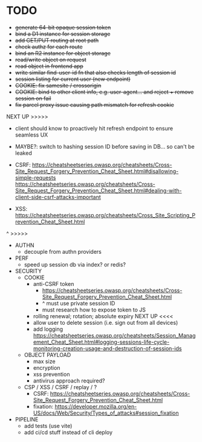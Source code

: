 # TODO

- ~~generate 64-bit opaque session token~~
- ~~bind a D1 instance for session storage~~
- ~~add GET/PUT routing at root path~~
- ~~check authz for each route~~
- ~~bind an R2 instance for object storage~~
- ~~read/write object on request~~
- ~~read object in frontend app~~
- ~~write similar find-user-id fn that also checks length of session id~~
- ~~session listing for current user (new endpoint)~~
- ~~COOKIE: fix samesite / crossorigin~~
- ~~COOKIE: bind to other client info, e.g. user-agent... and reject + remove session on fail~~
- ~~fix parcel proxy issue causing path mismatch for refresh cookie~~

NEXT UP >>>>>

- client should know to proactively hit refresh endpoint to ensure seamless UX
- MAYBE?: switch to hashing session ID before saving in DB... so can't be leaked

- CSRF:
  https://cheatsheetseries.owasp.org/cheatsheets/Cross-Site_Request_Forgery_Prevention_Cheat_Sheet.html#disallowing-simple-requests
  https://cheatsheetseries.owasp.org/cheatsheets/Cross-Site_Request_Forgery_Prevention_Cheat_Sheet.html#dealing-with-client-side-csrf-attacks-important

- XSS: https://cheatsheetseries.owasp.org/cheatsheets/Cross_Site_Scripting_Prevention_Cheat_Sheet.html

^ >>>>>

- AUTHN
  - decouple from authn providers
- PERF
  - speed up session db via index? or redis?
- SECURITY
  - COOKIE
    - anti-CSRF token
      - https://cheatsheetseries.owasp.org/cheatsheets/Cross-Site_Request_Forgery_Prevention_Cheat_Sheet.html
      - ^ must use private session ID
      - must research how to expose token to JS
    - rolling renewal; rotation; absolute expiry NEXT UP <<<<
    - allow user to delete session (i.e. sign out from all devices)
    - add logging https://cheatsheetseries.owasp.org/cheatsheets/Session_Management_Cheat_Sheet.html#logging-sessions-life-cycle-monitoring-creation-usage-and-destruction-of-session-ids
  - OBJECT PAYLOAD
    - max size
    - encryption
    - xss prevention
    - antivirus approach required?
  - CSP / XSS / CSRF / replay / ?
    - CSRF: https://cheatsheetseries.owasp.org/cheatsheets/Cross-Site_Request_Forgery_Prevention_Cheat_Sheet.html
    - fixation: https://developer.mozilla.org/en-US/docs/Web/Security/Types_of_attacks#session_fixation
- PIPELINE
  - add tests (use vite)
  - add ci/cd stuff instead of cli deploy
